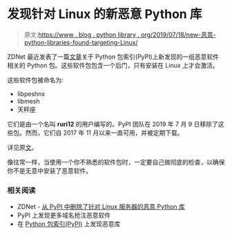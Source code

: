 # 发现针对 Linux 的新恶意 Python 库

> 原文:[https://www . blog . python library . org/2019/07/18/new-恶意-python-libraries-found-targeting-Linux/](https://www.blog.pythonlibrary.org/2019/07/18/new-malicious-python-libraries-found-targeting-linux/)

ZDNet 最近发表了一篇[文章](https://www.zdnet.com/article/malicious-python-libraries-targeting-linux-servers-removed-from-pypi/)关于 Python 包索引(PyPI)上新发现的一组恶意软件相关的 Python 包。这些软件包包含一个后门，只有安装在 Linux 上才会激活。

这些软件包被命名为:

*   libpeshnx
*   libmesh
*   天秤座

它们是由一个名叫 **ruri12** 的用户编写的。PyPI 团队在 2019 年 7 月 9 日移除了这些包。然而，它们自 2017 年 11 月以来一直可用，并被定期下载。

详见原[文](https://www.zdnet.com/article/malicious-python-libraries-targeting-linux-servers-removed-from-pypi/)。

像往常一样，当使用一个你不熟悉的软件包时，一定要自己做彻底的检查，以确保你不是无意中安装了恶意软件。

### 相关阅读

*   ZDNet - [从 PyPI 中删除了针对 Linux 服务器的恶意 Python 库](https://www.zdnet.com/article/malicious-python-libraries-targeting-linux-servers-removed-from-pypi/)
*   PyPI 上发现更多域名抢注恶意软件
*   在 [Python 包索引(PyPI)](https://www.blog.pythonlibrary.org/2017/09/15/malicious-libraries-found-on-python-package-index-pypi/) 上发现恶意库